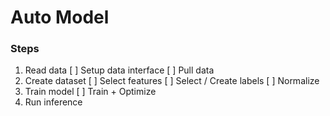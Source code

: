 # Auto Model

### Steps

1. Read data
   [ ] Setup data interface
   [ ] Pull data
2. Create dataset
   [ ] Select features
   [ ] Select / Create labels
   [ ] Normalize
3. Train model
   [ ] Train + Optimize
4. Run inference
